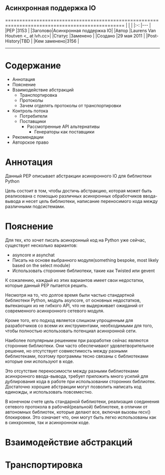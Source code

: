## Асинхронная поддержка IO ##
================================================================================================
|        |                        |
|:-:     |---                     |
|PEP     |3153                    |
|Заголово|Асинхронная поддержка IO|
|Автор   |Laurens Van Houtven <_ at lvh.cc>|
|Статус  |Заменено                |
|Создано |29 мая 2011             |
|Post-History|TBD                 |
|Кем заменено|3156                |

-----------------------------------------------------------------------------------------------
# Содержание #
* Аннотация
* Пояснение
* Взаимодействие абстракций
  * Транспортировка
  * Протоколы
  * Зачем отделять протоколы от транспортировки
* Контроль потока
  * Потребители
  * Поставщики
    * Рассмотренные API альтернативы
      * Генераторы как поставщики
* Рекомендации
* Авторское право

# Аннотация #
Данный PEP описывает абстракции асинхронного IO для библиотеки Python

Цель состоит в том, чтобы достичь абстракцию, которая может быть реализована с помощью различных 
асинхронных обработчиков ввода-вывода и несет цель библиотеки, написание переносимого кода между различными 
подсистемами.

# Пояснение #
Для тех, кто хочет писать асинхронный код на Python уже сейчас, существует несколько вариантов:

* asyncore и asynchat
* Писать на основе выбранного модуля(something bespoke, most likely based on the select module)
* Использовать сторонние библиотеки, такие как Twisted или gevent

К сожалению, каждый из этих вариантов имеет свои недостатки, которые данный PEP пытается решить.

Несмотря на то, что долгое время были частью стандартной библиотеки Python, модуль asyncore, от основных 
недостатков, вытекающих из не гибкого API, что не выдерживает ожиданий от современного асинхронного 
сетевого модуля.

Кроме того, его подход является слишком упрощенным для разработчиков со всеми их инструментами, необходимыми 
для того, чтобы полностью использовать потенциал асинхронной сети.

Наиболее популярным решением при разработке сейчас являются сторонние библиотеки. Они часто обеспечивают 
удовлетворительное решение, но отсутствует совместимость между разными библиотеками, поэтому программы тесно 
связаны с библиотеками которые они используют в коде.
  
Это отсутствие переносимости между разными библиотеками асинхронного ввода-вывода, требует приложить много 
усилий для дублирования кода в работе при использовании сторонних библиотек. Достаточно хорошие абстракции могут 
позволить написать код единожды, и использовать повсеместно.

В конечном счете цель стандарной библиотеки, реализация соединения сетевого протокола в рабочей(реальной) библиотеке, 
 в отличии от автономных библиотек, которые делают все, включая вызовы recv() блокировки. Это означает что, 
 они могут быть легко использованы как в синхронном, так и асинхронном коде.
 
# Взаимодействие абстракций #

  # Транспортировка #

